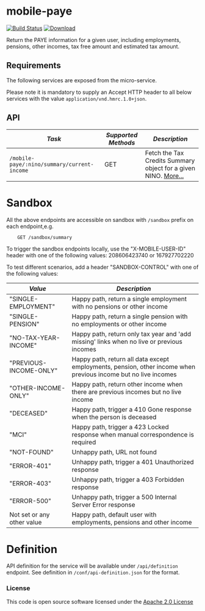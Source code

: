 mobile-paye
=============================================

[![Build Status](https://travis-ci.org/hmrc/mobile-paye.svg)](https://travis-ci.org/hmrc/mobile-paye) [ ![Download](https://api.bintray.com/packages/hmrc/releases/mobile-paye/images/download.svg) ](https://bintray.com/hmrc/releases/mobile-paye/_latestVersion)

Return the PAYE information for a given user, including employments, pensions, other incomes, tax free amount and estimated tax amount.

Requirements
------------

The following services are exposed from the micro-service.

Please note it is mandatory to supply an Accept HTTP header to all below services with the value ```application/vnd.hmrc.1.0+json```.

API
---

| *Task* | *Supported Methods* | *Description* |
|--------|----|----|
| ```/mobile-paye/:nino/summary/current-income``` | GET | Fetch the Tax Credits Summary object for a given NINO. [More...](docs/summary.md)|

# Sandbox
All the above endpoints are accessible on sandbox with `/sandbox` prefix on each endpoint,e.g.
```
    GET /sandbox/summary
```

To trigger the sandbox endpoints locally, use the "X-MOBILE-USER-ID" header with one of the following values:
208606423740 or 167927702220

To test different scenarios, add a header "SANDBOX-CONTROL" with one of the following values:

| *Value* | *Description* |
|--------|----|
| "SINGLE-EMPLOYMENT" | Happy path, return a single employment with no pensions or other income |
| "SINGLE-PENSION" | Happy path, return a single pension with no employments or other income |
| "NO-TAX-YEAR-INCOME" | Happy path, return only tax year and 'add missing' links when no live or previous incomes | 
| "PREVIOUS-INCOME-ONLY" | Happy path, return all data except employments, pension, other income when previous income but no live incomes | 
| "OTHER-INCOME-ONLY" | Happy path, return other income when there are previous incomes but no live income | 
| "DECEASED"  | Happy path, trigger a 410 Gone response when the person is deceased |
| "MCI"       | Happy path, trigger a 423 Locked response when manual correspondence is required |
| "NOT-FOUND" | Unhappy path, URL not found |
| "ERROR-401" | Unhappy path, trigger a 401 Unauthorized response |
| "ERROR-403" | Unhappy path, trigger a 403 Forbidden response |
| "ERROR-500" | Unhappy path, trigger a 500 Internal Server Error response |
| Not set or any other value | Happy path, default user with employments, pensions and other income |

# Definition
API definition for the service will be available under `/api/definition` endpoint.
See definition in `/conf/api-definition.json` for the format.

### License

This code is open source software licensed under the [Apache 2.0 License]("http://www.apache.org/licenses/LICENSE-2.0.html")
